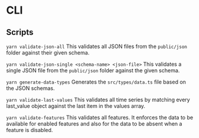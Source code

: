 # CLI

## Scripts

`yarn validate-json-all` This validates all JSON files from the `public/json` folder
against their given schema.

`yarn validate-json-single <schema-name> <json-file>` This validates a single JSON
file from the `public/json` folder against the given schema.

`yarn generate-data-types` Generates the `src/types/data.ts` file based on the
JSON schemas.

`yarn validate-last-values` This validates all time series by matching every
last_value object against the last item in the values array.

`yarn validate-features` This validates all features. It enforces the data to be
available for enabled features and also for the data to be absent when a feature
is disabled.
